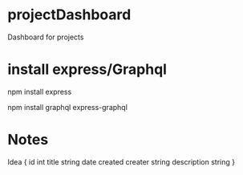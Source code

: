 # projectDashboard
Dashboard for projects

# install express/Graphql
npm install express

npm install graphql express-graphql

# Notes
Idea {
    id int
    title string
    date created
    creater string
    description string
}